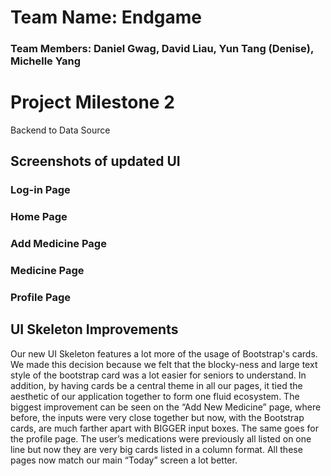 # Team Name: Endgame
### Team Members: Daniel Gwag, David Liau, Yun Tang (Denise), Michelle Yang

# Project Milestone 2

Backend to Data Source

## Screenshots of updated UI

### Log-in Page

### Home Page

### Add Medicine Page

### Medicine Page

### Profile Page

## UI Skeleton Improvements
Our new UI Skeleton features a lot more of the usage of Bootstrap's cards. We made this decision because we felt that the blocky-ness and large text style of the bootstrap card was a lot easier for seniors to understand. In addition, by having cards be a central theme in all our pages, it tied the aesthetic of our application together to form one fluid ecosystem. The biggest improvement can be seen on the “Add New Medicine” page, where before, the inputs were very close together but now, with the Bootstrap cards, are much farther apart with BIGGER input boxes. The same goes for the profile page. The user’s medications were previously all listed on one line but now they are very big cards listed in a column format. All these pages now match our main “Today” screen a lot better.
